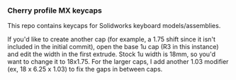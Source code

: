 ### Cherry profile MX keycaps

This repo contains keycaps for Solidworks keyboard models/assemblies.

If you'd like to create another cap (for example, a 1.75 shift since it isn't included in the initial commit), open the base 1u cap (R3 in this instance) and edit the width in the first extrude. Stock 1u width is 18mm, so you'd want to change it to 18x1.75. For the larger caps, I add another 1.03 modifier (ex, 18 x 6.25 x 1.03) to fix the gaps in between caps.
